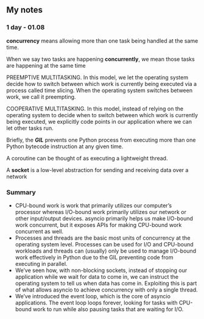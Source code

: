 ## My notes

### 1 day - 01.08 

____concurrency____ means allowing more than one task being handled at the same time.

When we say two tasks are happening __concurrently__, we mean those tasks are happening at the same time

PREEMPTIVE MULTITASKING. In this model, we let the operating system decide how to switch between which work is
currently being executed via a process called time slicing. When the operating system
switches between work, we call it preempting. 

COOPERATIVE MULTITASKING. In this model, instead of relying on the operating system to decide when to switch
between which work is currently being executed, we explicitly code points in our
application where we can let other tasks run.

Briefly, the ___GIL___ prevents one Python process from executing more than one Python bytecode instruction at any given time.

A coroutine can be thought of as executing a lightweight thread.

A __socket__ is a low-level abstraction for sending and receiving data over a network

### Summary
- CPU-bound work is work that primarily utilizes our computer’s processor whereas
I/O-bound work primarily utilizes our network or other input/output devices.
asyncio primarily helps us make I/O-bound work concurrent, but it exposes
APIs for making CPU-bound work concurrent as well.
- Processes and threads are the basic most units of concurrency at the operating
system level. Processes can be used for I/O and CPU-bound workloads and
threads can (usually) only be used to manage I/O-bound work effectively in
Python due to the GIL preventing code from executing in parallel.
- We’ve seen how, with non-blocking sockets, instead of stopping our application
while we wait for data to come in, we can instruct the operating system to tell us
when data has come in. Exploiting this is part of what allows asyncio to achieve
concurrency with only a single thread.
- We’ve introduced the event loop, which is the core of asyncio applications. The
event loop loops forever, looking for tasks with CPU-bound work to run while
also pausing tasks that are waiting for I/O.




